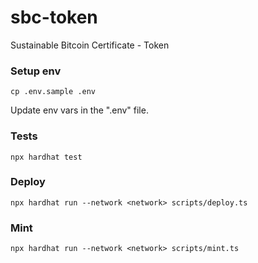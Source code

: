 # sbc-token
Sustainable Bitcoin Certificate - Token 

### Setup env
```shell
cp .env.sample .env
```
Update env vars in the ".env" file.

### Tests
```shell
npx hardhat test
```

### Deploy
```shell
npx hardhat run --network <network> scripts/deploy.ts
```

### Mint
```shell
npx hardhat run --network <network> scripts/mint.ts
```
